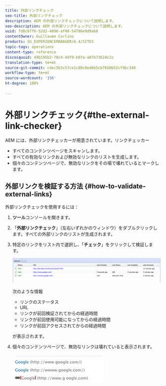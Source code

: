 ```yaml
---
title: 外部リンクチェック
seo-title: 外部リンクチェック
description: AEM の外部リンクチェックについて説明します。
seo-description: AEM の外部リンクチェックについて説明します。
uuid: fd0c6ff6-52d2-4096-af40-54786e9d9ab8
contentOwner: Guillaume Carlino
products: SG_EXPERIENCEMANAGER/6.4/SITES
topic-tags: operations
content-type: reference
discoiquuid: 49b195b2-78c4-49f9-b07a-a87b73624c2c
translation-type: tm+mt
source-git-commit: cdec5b3c57ce1c80c0ed6b5cb7650b52cf9bc340
workflow-type: tm+mt
source-wordcount: '156'
ht-degree: 100%

---
```



# 外部リンクチェック{#the-external-link-checker}

AEM には、外部リンクチェッカーが用意されています。リンクチェッカー

* すべてのコンテンツページをスキャンします。
* すべての有効なリンクおよび無効なリンクのリストを生成します。
* 個々のコンテンツページで、無効なリンクをその場で壊れているとマークします。

## 外部リンクを検証する方法 {#how-to-validate-external-links}

外部リンクチェックを使用するには：

1. **ツール**&#x200B;コンソールを開きます。
1. 「**外部リンクチェック**」（左右いずれかのウィンドウ）をダブルクリックします。すべての外部リンクのリストが生成されます。
1. 特定のリンクをリスト内で選択し、「**チェック**」をクリックして検証します。

   ![chlimage_1-109](assets/chlimage_1-109.png)

   次のような情報

   * リンクのステータス
   * URL
   * リンクが前回検証されてからの経過時間
   * リンクが前回使用可能になってからの経過時間
   * リンクが前回アクセスされてからの経過時間

   が表示されます。

1. 個々のコンテンツページで、無効なリンクは壊れていると表示されます。

   ![chlimage_1-110](assets/chlimage_1-110.png)

